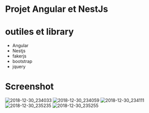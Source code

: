 # Projet Angular et NestJs



# outiles et library
- Angular
- Nestjs
- fakerjs
- bootstrap
- jquery

# Screenshot

![2018-12-30_234033](https://user-images.githubusercontent.com/46156538/50552822-bea94180-0c93-11e9-88d0-15e322acd70b.png)
![2018-12-30_234059](https://user-images.githubusercontent.com/46156538/50552823-bea94180-0c93-11e9-8ba9-ee85d36c8f47.png)
![2018-12-30_234111](https://user-images.githubusercontent.com/46156538/50552824-bf41d800-0c93-11e9-99c4-0a3cb0ded05a.png)
![2018-12-30_235235](https://user-images.githubusercontent.com/46156538/50552825-bf41d800-0c93-11e9-8b88-a3ddf771d30c.png)
![2018-12-30_235255](https://user-images.githubusercontent.com/46156538/50552826-bf41d800-0c93-11e9-869c-eb0b90168bf6.png)
